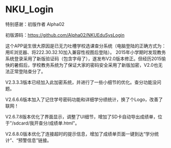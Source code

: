 # NKU_Login
特别感谢：初版作者 Alpha02

初版源码：https://github.com/Alpha02/NKUEduSysLogin 

这个APP诞生很大原因是已无力吐槽学校选课查分系统（电脑登陆的正确方式为：用IE浏览器、将222.30.32.10加入兼容性视图后登陆）。
2015年小学期时发现教务系统登录采用了新版验证码（包含字母了），遂发布V2.0版本修正。但经历2015愉快的暑假后，学校教务系统为了保证大家的密码安全采用了新版加密，V2.0也无法正常登陆查分了。

V2.3.3.3版本已经加入此加密系统，并进行了一些小细节的优化。查分功能没问题。

V2.6.6.6版本加入了记住学号密码功能和详细学分绩统计，换了个Logo，改善了联网！

V2.6.7.8版本优化了界面显示，调整了UI细节，增加了SD卡自动导出成绩单，位于"/sdcard/我开查分/成绩单.html"。

V2.6.8.0版本优化了连接超时的提示信息，增加了成绩单页面一键到达“学分统计”、“预警信息”链接。
